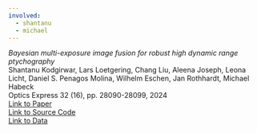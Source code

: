 ```yaml
---
involved:
  - shantanu
  - michael
---
```


*Bayesian multi-exposure image fusion for robust high dynamic range ptychography*  
Shantanu Kodgirwar, Lars Loetgering, Chang Liu, Aleena Joseph, Leona Licht, Daniel S. Penagos Molina, Wilhelm Eschen, Jan Rothhardt, Michael Habeck  
Optics Express 32 (16), pp. 28090-28099, 2024  
[Link to Paper](https://doi.org/10.1364/OE.524284)  
[Link to Source Code](https://doi.org/10.5281/zenodo.11103004)  
[Link to Data](https://doi.org/10.5281/zenodo.10964223)  

